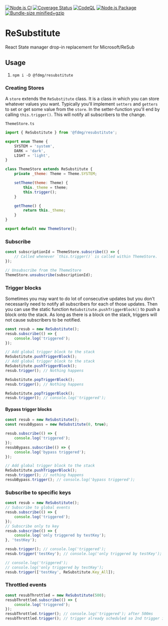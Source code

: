 [![Node.js CI](https://github.com/FDMediagroep/ReSubstitute/actions/workflows/node.js.yml/badge.svg)](https://github.com/FDMediagroep/ReSubstitute/actions/workflows/node.js.yml)
[![Coverage Status](https://coveralls.io/repos/github/FDMediagroep/ReSubstitute/badge.svg?branch=main)](https://coveralls.io/github/FDMediagroep/ReSubstitute?branch=main)
[![CodeQL](https://github.com/FDMediagroep/ReSubstitute/actions/workflows/codeql-analysis.yml/badge.svg)](https://github.com/FDMediagroep/ReSubstitute/actions/workflows/codeql-analysis.yml)
[![Node.js Package](https://github.com/FDMediagroep/ReSubstitute/actions/workflows/npm-publish.yml/badge.svg)](https://github.com/FDMediagroep/ReSubstitute/actions/workflows/npm-publish.yml)
[![Bundle-size minified+gzip](https://img.shields.io/bundlephobia/minzip/@fdmg/resubstitute)](https://bundlephobia.com/result?p=@fdmg/resubstitute)

# ReSubstitute

React State manager drop-in replacement for Microsoft/ReSub

## Usage

1. `npm i -D @fdmg/resubstitute`

### Creating Stores

A `store` extends the `ReSubstitute` class. It is a class in which you can store whatever values you want.
Typically you'll implement `setters` and `getters` to set or get some value from the `store`.
In the setter-function you'll end by calling `this.trigger()`. This will notify all subscribers to the change.

`ThemeStore.ts`

```javascript
import { ReSubstitute } from '@fdmg/resubstitute';

export enum Theme {
    SYSTEM = 'system',
    DARK = 'dark',
    LIGHT = 'light',
}

class ThemeStore extends ReSubstitute {
    private _theme: Theme = Theme.SYSTEM;

    setTheme(theme: Theme) {
        this._theme = theme;
        this.trigger();
    }

    getTheme() {
        return this._theme;
    }
}

export default new ThemeStore();
```

### Subscribe

```javascript
const subscriptionId = ThemeStore.subscribe(() => {
    // Called whenever `this.trigger()` is called within ThemeStore.
});

// Unsubscribe from the ThemeStore
ThemeStore.unsubscribe(subscriptionId);
```

### Trigger blocks

Sometimes you may want to do lot of consecutive updates but you don't necessarily need to notify all subscribers for each of those updates. Then you can use the static function `ReSubstitute.pushTriggerBlock()` to push a block onto the stack. As long as there is a block on the stack, triggers will not cause subscribers to be notified.

```javascript
const resub = new ReSubstitute();
resub.subscribe(() => {
    console.log('triggered');
});

// Add global trigger block to the stack
ReSubstitute.pushTriggerBlock();
// Add global trigger block to the stack
ReSubstitute.pushTriggerBlock();
resub.trigger(); // Nothing happens

ReSubstitute.popTriggerBlock();
resub.trigger(); // Nothing happens

ReSubstitute.popTriggerBlock();
resub.trigger(); // console.log('triggered');
```

#### Bypass trigger blocks

```javascript
const resub = new ReSubstitute();
const resubBypass = new ReSubstitute(0, true);

resub.subscribe(() => {
    console.log('triggered');
});
resubBypass.subscribe(() => {
    console.log('bypass triggered');
});

// Add global trigger block to the stack
ReSubstitute.pushTriggerBlock();
resub.trigger(); // nothing happens
resubBypass.trigger(); // console.log('bypass triggered');
```

### Subscribe to specific keys

```javascript
const resub = new ReSubstitute();
// Subscribe to global events
resub.subscribe(() => {
    console.log('triggered');
});
// Subscribe only to key
resub.subscribe(() => {
    console.log('only triggered by testKey');
}, 'testKey');

resub.trigger(); // console.log('triggered');
resub.trigger('testKey'); // console.log('only triggered by testKey');

// console.log('triggered');
// console.log('only triggered by testKey');
resub.trigger(['testKey', ReSubstitute.Key_All]);
```

### Throttled events

```javascript
const resubThrottled = new ReSubstitute(500);
resubThrottled.subscribe(() => {
    console.log('triggered');
});
resubThrottled.trigger(); // console.log('triggered'); after 500ms
resubThrottled.trigger(); // trigger already scheduled so 2nd trigger is ignored
```
